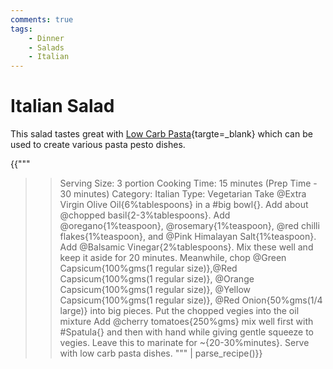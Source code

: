 ```yaml
---
comments: true
tags:
    - Dinner
    - Salads
    - Italian
--- 
```


# Italian Salad

This salad tastes great with [Low Carb Pasta](https://kutt.it/low_carb_pasta){targte=_blank} which can be used to create various pasta pesto dishes.

{{"""
>> Serving Size: 3 portion
>> Cooking Time: 15 minutes (Prep Time - 30 minutes)
>> Category: Italian
>> Type: Vegetarian
Take @Extra Virgin Olive Oil{6%tablespoons} in a #big bowl{}.
Add about @chopped basil{2-3%tablespoons}.
Add @oregano{1%teaspoon}, @rosemary{1%teaspoon}, @red chilli flakes{1%teaspoon}, and @Pink Himalayan Salt{1%teaspoon}.
Add @Balsamic Vinegar{2%tablespoons}.
Mix these well and keep it aside for 20 minutes.
Meanwhile, chop @Green Capsicum{100%gms(1 regular size)},@Red Capsicum{100%gms(1 regular size)}, @Orange Capsicum{100%gms(1 regular size)}, @Yellow Capsicum{100%gms(1 regular size)}, @Red Onion{50%gms(1/4 large)} into big pieces.
Put the chopped vegies into the oil mixture
Add @cherry tomatoes{250%gms}
mix well first with #Spatula{} and then with hand while giving gentle squeeze to vegies.
Leave this to marinate for ~{20-30%minutes}.
Serve with low carb pasta dishes.
""" | parse_recipe()}}
